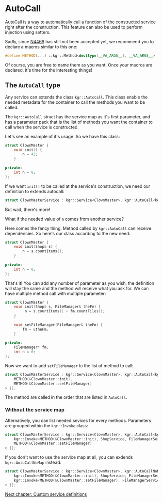 AutoCall
========

AutoCall is a way to automatically call a function of the constructed service right after the construction. This feature can also be used to perform injection using setters.

Sadly, since [N4469](http://www.open-std.org/jtc1/sc22/wg21/docs/papers/2015/n4469.html) has still not been accepted yet, we recommend you to declare a macros similar to this one:

```c++
#define METHOD(...) ::kgr::Method<decltype(__VA_ARGS__), __VA_ARGS__>
```

Of course, you are free to name them as you want.
Once your macros are declared, it's time for the interesting things!

## The `AutoCall` type

Any service can extends the class `kgr::AutoCall`. This class enable the needed metadata for the container to call the methods you want to be called.

The `kgr::AutoCall` struct has the service map as it's first parameter, and has a parameter pack that is the list of methods you want the container to call when the service is constructed.

Let's see an example of it's usage. So we have this class:

```c++
struct ClownMaster {
    void init() {
        n = 42;
    }
    
private:
    int n = 0;
};
```
    
If we want `init()` to be called at the service's construction, we need our definition to extends autocall:

```c++
struct ClownMasterService : kgr::Service<ClownMaster>, kgr::AutoCall<kgr::AdlMap, METHOD(&ClownMaster::init)> {};
```
    
But wait, there's more!

What if the needed value of `n` comes from another service?

Here comes the fancy thing. Method called by `kgr::AutoCall` can receive dependencies. So here's our class according to the new need:

```c++
struct ClownMaster {
    void init(Shop& s) {
        n = s.countItems();
    }
    
private:
    int n = 0;
};
```

That's it! You can add any number of parameter as you wish, the definition will stay the same and the method will receive what you ask for.
We can have multiple method call with multiple parameter:

```c++
struct ClownMaster {
    void init(Shop& s, FileManager& theFm) {
         n = s.countItems() + fm.countFiles();
    }
    
    void setFileManager(FileManager& theFm) {
        fm = &theFm;
    }
    
private:
    FileManager* fm;
    int n = 0;
};
```
    
Now we want to add `setFileManager` to the list of method to call:

```c++
struct ClownMasterService : kgr::Service<ClownMaster>, kgr::AutoCall<kgr::AdlMap,
    METHOD(&ClownMaster::init),
    METHOD(&ClownMaster::setFileManager)
> {};
```

The method are called in the order that are listed in `AutoCall`.

### Without the service map

Alternatively, you can list needed sevices for every methods. Parameters are grouped within the `kgr::Invoke` class:

```c++
struct ClownMasterService : kgr::Service<ClownMaster>, kgr::AutoCall<kgr::AdlMap,
    kgr::Invoke<METHOD(&ClownMaster::init), ShopService, FileManagerService>,
    METHOD(&ClownMaster::setFileManager)
> {};
```

If you don't want to use the service map at all, you can exdends `kgr::AutoCallNoMap` instead:

```c++
struct ClownMasterService : kgr::Service<ClownMaster>, kgr::AutoCallNoMap<
    kgr::Invoke<METHOD(&ClownMaster::init), ShopService, FileManagerService>,
    kgr::Invoke<METHOD(&ClownMaster::setFileManager), FileManagerService>
> {};
```

[Next chapter: Custom service definitions](section07_definitions.md)
